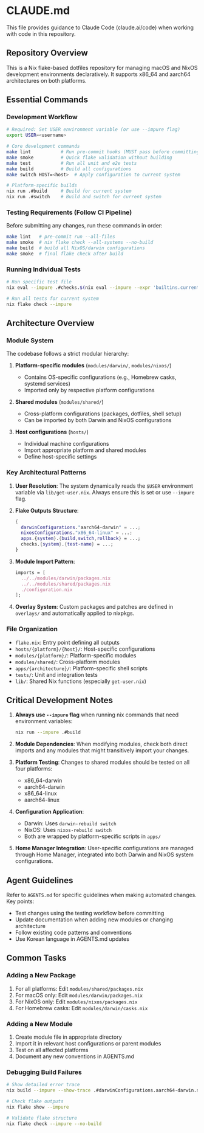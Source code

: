 # CLAUDE.md

This file provides guidance to Claude Code (claude.ai/code) when working with code in this repository.

## Repository Overview

This is a Nix flake-based dotfiles repository for managing macOS and NixOS development environments declaratively. It supports x86_64 and aarch64 architectures on both platforms.

## Essential Commands

### Development Workflow
```bash
# Required: Set USER environment variable (or use --impure flag)
export USER=<username>

# Core development commands
make lint           # Run pre-commit hooks (MUST pass before committing)
make smoke          # Quick flake validation without building
make test           # Run all unit and e2e tests
make build          # Build all configurations
make switch HOST=<host>  # Apply configuration to current system

# Platform-specific builds
nix run .#build     # Build for current system
nix run .#switch    # Build and switch for current system
```

### Testing Requirements (Follow CI Pipeline)
Before submitting any changes, run these commands in order:
```bash
make lint   # pre-commit run --all-files  
make smoke  # nix flake check --all-systems --no-build
make build  # build all NixOS/darwin configurations
make smoke  # final flake check after build
```

### Running Individual Tests
```bash
# Run specific test file
nix eval --impure .#checks.$(nix eval --impure --expr 'builtins.currentSystem').simple

# Run all tests for current system
nix flake check --impure
```

## Architecture Overview

### Module System
The codebase follows a strict modular hierarchy:

1. **Platform-specific modules** (`modules/darwin/`, `modules/nixos/`)
   - Contains OS-specific configurations (e.g., Homebrew casks, systemd services)
   - Imported only by respective platform configurations

2. **Shared modules** (`modules/shared/`)
   - Cross-platform configurations (packages, dotfiles, shell setup)
   - Can be imported by both Darwin and NixOS configurations

3. **Host configurations** (`hosts/`)
   - Individual machine configurations
   - Import appropriate platform and shared modules
   - Define host-specific settings

### Key Architectural Patterns

1. **User Resolution**: The system dynamically reads the `$USER` environment variable via `lib/get-user.nix`. Always ensure this is set or use `--impure` flag.

2. **Flake Outputs Structure**:
   ```nix
   {
     darwinConfigurations."aarch64-darwin" = ...;
     nixosConfigurations."x86_64-linux" = ...;
     apps.{system}.{build,switch,rollback} = ...;
     checks.{system}.{test-name} = ...;
   }
   ```

3. **Module Import Pattern**:
   ```nix
   imports = [
     ../../modules/darwin/packages.nix
     ../../modules/shared/packages.nix
     ./configuration.nix
   ];
   ```

4. **Overlay System**: Custom packages and patches are defined in `overlays/` and automatically applied to nixpkgs.

### File Organization

- `flake.nix`: Entry point defining all outputs
- `hosts/{platform}/{host}/`: Host-specific configurations
- `modules/{platform}/`: Platform-specific modules
- `modules/shared/`: Cross-platform modules
- `apps/{architecture}/`: Platform-specific shell scripts
- `tests/`: Unit and integration tests
- `lib/`: Shared Nix functions (especially `get-user.nix`)

## Critical Development Notes

1. **Always use `--impure` flag** when running nix commands that need environment variables:
   ```bash
   nix run --impure .#build
   ```

2. **Module Dependencies**: When modifying modules, check both direct imports and any modules that might transitively import your changes.

3. **Platform Testing**: Changes to shared modules should be tested on all four platforms:
   - x86_64-darwin
   - aarch64-darwin  
   - x86_64-linux
   - aarch64-linux

4. **Configuration Application**: 
   - Darwin: Uses `darwin-rebuild switch`
   - NixOS: Uses `nixos-rebuild switch`
   - Both are wrapped by platform-specific scripts in `apps/`

5. **Home Manager Integration**: User-specific configurations are managed through Home Manager, integrated into both Darwin and NixOS system configurations.

## Agent Guidelines

Refer to `AGENTS.md` for specific guidelines when making automated changes. Key points:
- Test changes using the testing workflow before committing
- Update documentation when adding new modules or changing architecture
- Follow existing code patterns and conventions
- Use Korean language in AGENTS.md updates

## Common Tasks

### Adding a New Package
1. For all platforms: Edit `modules/shared/packages.nix`
2. For macOS only: Edit `modules/darwin/packages.nix`
3. For NixOS only: Edit `modules/nixos/packages.nix`
4. For Homebrew casks: Edit `modules/darwin/casks.nix`

### Adding a New Module
1. Create module file in appropriate directory
2. Import it in relevant host configurations or parent modules
3. Test on all affected platforms
4. Document any new conventions in AGENTS.md

### Debugging Build Failures
```bash
# Show detailed error trace
nix build --impure --show-trace .#darwinConfigurations.aarch64-darwin.system

# Check flake outputs
nix flake show --impure

# Validate flake structure
nix flake check --impure --no-build
```